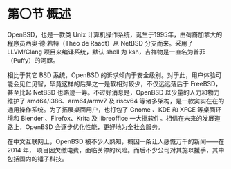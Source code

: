 # 第〇节 概述

OpenBSD，也是一款类 Unix 计算机操作系统，诞生于1995年，由荷裔加拿大的程序员西奥·德·若特（Theo de Raadt）从 NetBSD 分支而来。采用了 LLVM/Clang 项目来编译系统，默认 shell 为 ksh，吉祥物是一直名为普菲（Puffy）的河豚。

相比于其它 BSD 系统，OpenBSD 的诉求倾向于安全级别。对于此，用户体验可能会见仁见智，毕竟这样的后果之一是软相对较少，不仅远远落后于 FreeBSD，甚至比起 NetBSD 也略逊一筹。不过好消息是，OpenBSD 以少量的人力和物力维护了	amd64/i386、arm64/armv7 及 riscv64 等诸多架构，是一款实实在在的通用操作系统。为了拓展桌面用户，也打包了 Gnome 、KDE 和 XFCE 等桌面环境和 Blender 、Firefox、Krita 及 libreoffice 一大批软件。相信在未来的发展道路上，OpenBSD 会逐步优化性能，更好地为全社会服务。

在中文互联网上，OpenBSD 被不少人熟知，概因一条让人感慨万千的新闻——在 2014 年， 项目因欠缴电费，面临关停的风险。而后不少公司对其施以援手，其中包括国内的锤子科技。
